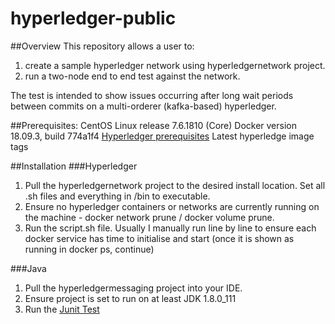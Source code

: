 # hyperledger-public

##Overview
This repository allows a user to:

1. create a sample hyperledger network using hyperledgernetwork project.
2. run a two-node end to end test against the network.

The test is intended to show issues occurring after long wait periods between commits on a multi-orderer (kafka-based) hyperledger. 


##Prerequisites: 
CentOS Linux release 7.6.1810 (Core) 
Docker version 18.09.3, build 774a1f4
[Hyperledger prerequisites](https://hyperledger-fabric.readthedocs.io/en/release-1.4/prereqs.html)
Latest hyperledge image tags 

##Installation
###Hyperledger

1. Pull the hyperledgernetwork project to the desired install location. Set all .sh files and everything in /bin to executable.
2. Ensure no hyperledger containers or networks are currently running on the machine - docker network prune / docker volume prune.
3. Run the script.sh file. Usually I manually run line by line to ensure each docker service has time to initialise and start (once it is shown as running in docker ps, continue) 

###Java

1. Pull the hyperledgermessaging project into your IDE. 
2. Ensure project is set to run on at least JDK 1.8.0_111
3. Run the [Junit Test](https://github.com/adam-hrdie/hyperledger-public/blob/master/hyperledgermessaging/src/test/java/hm/injector/e2e/E2eIT.java) 




